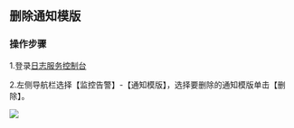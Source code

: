 ## 删除通知模版

### 操作步骤

1.登录[日志服务控制台](https://console.cloud.tencent.com/cls/monitor/notice/create)

2.左侧导航栏选择【监控告警】-【通知模版】，选择要删除的通知模版单击【删除】。

![](https://main.qcloudimg.com/raw/998aa459d7437a32f77cd8e56b7c1362.png)

